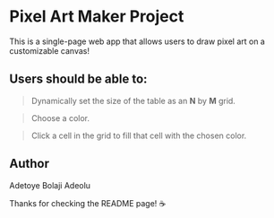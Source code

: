 # Pixel Art Maker Project
This is a single-page web app that allows users to draw pixel art on a customizable canvas!

## Users should be able to:
> Dynamically set the size of the table as an **N** by **M** grid.

> Choose a color.

> Click a cell in the grid to fill that cell with the chosen color.


## Author
Adetoye Bolaji Adeolu

Thanks for checking the README page! :coffee:
